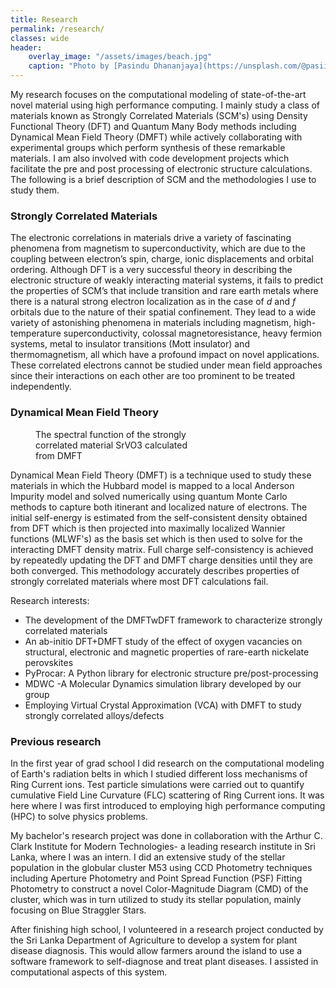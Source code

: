 ```yaml
---
title: Research
permalink: /research/
classes: wide
header:
    overlay_image: "/assets/images/beach.jpg"
    caption: "Photo by [Pasindu Dhananjaya](https://unsplash.com/@pasiiijay) on [Unsplash](https://unsplash.com)"
---
```


My research focuses on the computational modeling of state-of-the-art novel material using high performance computing. I mainly study a class of materials known as Strongly Correlated Materials (SCM's) using Density Functional Theory (DFT) and Quantum Many Body methods including Dynamical Mean Field Theory (DMFT) while actively collaborating with experimental groups which perform synthesis of these remarkable materials. I am also involved with code development projects which facilitate the pre and post processing of electronic structure calculations. The following is a brief description of SCM and the methodologies I use to study them.


### Strongly Correlated Materials

The electronic correlations in materials drive a variety of fascinating phenomena from magnetism to superconductivity, which are due to the coupling between electron’s spin, charge, ionic displacements and orbital ordering. Although DFT is a very successful theory in describing the electronic structure of weakly interacting material systems, it fails to predict the properties of SCM’s that include transition and rare earth metals where there  is  a  natural  strong  electron  localization  as  in  the  case  of  *d*  and  *f* orbitals due to the nature of their spatial confinement. They lead to a wide variety of astonishing phenomena in materials including magnetism, high-temperature superconductivity, colossal magnetoresistance, heavy fermion systems, metal to insulator transitions (Mott insulator) and thermomagnetism, all which have a profound impact on novel applications. These  correlated  electrons  cannot  be  studied  under  mean  field  approaches  since  their  interactions  on  each other are too prominent to be treated independently.

### Dynamical Mean Field Theory

<figure style="width: 50%" class="align-right">
  <img src="{{ site.url }}{{ site.baseurl }}/assets/images/dmftwdft.png" alt="">
  <figcaption>The spectral function of the strongly correlated material SrVO3 calculated from DMFT</figcaption>
</figure>


Dynamical Mean Field Theory (DMFT) is a technique used to study these materials in which the Hubbard model is mapped to a local Anderson Impurity model and solved numerically using quantum Monte Carlo methods to capture both itinerant and localized nature of electrons. The initial self-energy is estimated from the self-consistent density obtained from DFT which is then projected into maximally localized Wannier functions (MLWF's) as the basis set which is then used to solve for the interacting DMFT density matrix. Full charge self-consistency is achieved by repeatedly updating the DFT and DMFT charge densities until they are both converged. This methodology accurately describes properties of strongly correlated materials where most DFT calculations fail.

Research interests:

- The development of the DMFTwDFT framework to characterize strongly correlated materials
- An ab-initio DFT+DMFT study of the effect of oxygen vacancies on structural, electronic and magnetic properties of rare-earth nickelate perovskites
- PyProcar: A Python library for electronic structure pre/post-processing
- MDWC -A Molecular Dynamics simulation library developed by our group
- Employing Virtual Crystal Approximation (VCA) with DMFT to study strongly correlated alloys/defects


### Previous research

In the first year of grad school I did research on the computational modeling of Earth's radiation belts in which I studied different loss mechanisms of Ring Current ions. Test particle simulations were carried out to quantify cumulative Field Line Curvature (FLC) scattering of Ring Current ions. It was here where I was first introduced to employing high performance computing (HPC) to solve physics problems. 

My bachelor's research project was done in collaboration with the Arthur C. Clark Institute for Modern Technologies- a leading research institute in Sri Lanka, where I was an intern. I did an extensive study of the stellar population in the globular cluster M53 using CCD Photometry techniques including Aperture Photometry and Point Spread Function (PSF) Fitting Photometry to construct a novel Color-Magnitude Diagram (CMD) of the cluster, which was in turn utilized to study its stellar population, mainly focusing on Blue Straggler Stars.  

After finishing high school, I volunteered in a research project conducted by the Sri Lanka Department of Agriculture to develop a system for plant disease diagnosis. This would allow farmers around the island to use a software framework to self-diagnose and treat plant diseases. I assisted in computational aspects of this system.




